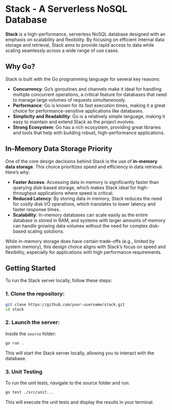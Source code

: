 # Stack - A Serverless NoSQL Database

**Stack** is a high-performance, serverless NoSQL database designed with an emphasis on scalability and flexibility. By focusing on efficient internal data storage and retrieval, Stack aims to provide rapid access to data while scaling seamlessly across a wide range of use cases.

## Why Go?

Stack is built with the Go programming language for several key reasons:

- **Concurrency**: Go’s goroutines and channels make it ideal for handling multiple concurrent operations, a critical feature for databases that need to manage large volumes of requests simultaneously.
- **Performance**: Go is known for its fast execution times, making it a great choice for performance-sensitive applications like databases.
- **Simplicity and Readability**: Go is a relatively simple language, making it easy to maintain and extend Stack as the project evolves.
- **Strong Ecosystem**: Go has a rich ecosystem, providing great libraries and tools that help with building robust, high-performance applications.

## In-Memory Data Storage Priority

One of the core design decisions behind Stack is the use of **in-memory data storage**. This choice prioritizes speed and efficiency in data retrieval. Here’s why:

- **Faster Access**: Accessing data in memory is significantly faster than querying disk-based storage, which makes Stack ideal for high-throughput applications where speed is critical.
- **Reduced Latency**: By storing data in memory, Stack reduces the need for costly disk I/O operations, which translates to lower latency and faster response times.
- **Scalability**: In-memory databases can scale easily as the entire database is stored in RAM, and systems with larger amounts of memory can handle growing data volumes without the need for complex disk-based scaling solutions.

While in-memory storage does have certain trade-offs (e.g., limited by system memory), this design choice aligns with Stack’s focus on speed and flexibility, especially for applications with high performance requirements.

## Getting Started

To run the Stack server locally, follow these steps:

### 1. Clone the repository:

```bash
git clone https://github.com/your-username/stack.git
cd stack
```

### 2. Launch the server:

Inside the `source` folder:

```bash
go run .
```

This will start the Stack server locally, allowing you to interact with the database.

### 3. Unit Testing
To run the unit tests, navigate to the source folder and run:

```bash
go test ./src/unit...
```

This will execute the unit tests and display the results in your terminal.
